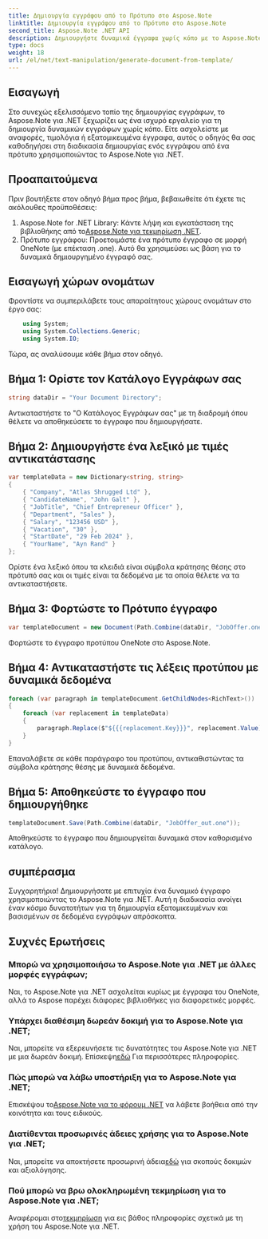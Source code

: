 ```yaml
---
title: Δημιουργία εγγράφου από το Πρότυπο στο Aspose.Note
linktitle: Δημιουργία εγγράφου από το Πρότυπο στο Aspose.Note
second_title: Aspose.Note .NET API
description: Δημιουργήστε δυναμικά έγγραφα χωρίς κόπο με το Aspose.Note για .NET. Ακολουθήστε τον βήμα προς βήμα οδηγό μας για εξατομικευμένη δημιουργία εγγράφων και βάσει δεδομένων.
type: docs
weight: 18
url: /el/net/text-manipulation/generate-document-from-template/
---
```

## Εισαγωγή
Στο συνεχώς εξελισσόμενο τοπίο της δημιουργίας εγγράφων, το Aspose.Note για .NET ξεχωρίζει ως ένα ισχυρό εργαλείο για τη δημιουργία δυναμικών εγγράφων χωρίς κόπο. Είτε ασχολείστε με αναφορές, τιμολόγια ή εξατομικευμένα έγγραφα, αυτός ο οδηγός θα σας καθοδηγήσει στη διαδικασία δημιουργίας ενός εγγράφου από ένα πρότυπο χρησιμοποιώντας το Aspose.Note για .NET.
## Προαπαιτούμενα
Πριν βουτήξετε στον οδηγό βήμα προς βήμα, βεβαιωθείτε ότι έχετε τις ακόλουθες προϋποθέσεις:
1.  Aspose.Note for .NET Library: Κάντε λήψη και εγκατάσταση της βιβλιοθήκης από το[Aspose.Note για τεκμηρίωση .NET](https://reference.aspose.com/note/net/).
2. Πρότυπο εγγράφου: Προετοιμάστε ένα πρότυπο έγγραφο σε μορφή OneNote (με επέκταση .one). Αυτό θα χρησιμεύσει ως βάση για το δυναμικά δημιουργημένο έγγραφό σας.
## Εισαγωγή χώρων ονομάτων
Φροντίστε να συμπεριλάβετε τους απαραίτητους χώρους ονομάτων στο έργο σας:
```csharp
    using System;
    using System.Collections.Generic;
    using System.IO;
```
Τώρα, ας αναλύσουμε κάθε βήμα στον οδηγό.
## Βήμα 1: Ορίστε τον Κατάλογο Εγγράφων σας
```csharp
string dataDir = "Your Document Directory";
```
Αντικαταστήστε το "Ο Κατάλογος Εγγράφων σας" με τη διαδρομή όπου θέλετε να αποθηκεύσετε το έγγραφο που δημιουργήσατε.
## Βήμα 2: Δημιουργήστε ένα λεξικό με τιμές αντικατάστασης
```csharp
var templateData = new Dictionary<string, string>
{
    { "Company", "Atlas Shrugged Ltd" },
    { "CandidateName", "John Galt" },
    { "JobTitle", "Chief Entrepreneur Officer" },
    { "Department", "Sales" },
    { "Salary", "123456 USD" },
    { "Vacation", "30" },
    { "StartDate", "29 Feb 2024" },
    { "YourName", "Ayn Rand" }
};
```
Ορίστε ένα λεξικό όπου τα κλειδιά είναι σύμβολα κράτησης θέσης στο πρότυπό σας και οι τιμές είναι τα δεδομένα με τα οποία θέλετε να τα αντικαταστήσετε.

## Βήμα 3: Φορτώστε το Πρότυπο έγγραφο
```csharp
var templateDocument = new Document(Path.Combine(dataDir, "JobOffer.one"));
```
Φορτώστε το έγγραφο προτύπου OneNote στο Aspose.Note.

## Βήμα 4: Αντικαταστήστε τις λέξεις προτύπου με δυναμικά δεδομένα
```csharp
foreach (var paragraph in templateDocument.GetChildNodes<RichText>())
{
    foreach (var replacement in templateData)
    {
        paragraph.Replace($"${{{replacement.Key}}}", replacement.Value);
    }
}
```
Επαναλάβετε σε κάθε παράγραφο του προτύπου, αντικαθιστώντας τα σύμβολα κράτησης θέσης με δυναμικά δεδομένα.

## Βήμα 5: Αποθηκεύστε το έγγραφο που δημιουργήθηκε
```csharp
templateDocument.Save(Path.Combine(dataDir, "JobOffer_out.one"));
```
Αποθηκεύστε το έγγραφο που δημιουργείται δυναμικά στον καθορισμένο κατάλογο.

## συμπέρασμα
Συγχαρητήρια! Δημιουργήσατε με επιτυχία ένα δυναμικό έγγραφο χρησιμοποιώντας το Aspose.Note για .NET. Αυτή η διαδικασία ανοίγει έναν κόσμο δυνατοτήτων για τη δημιουργία εξατομικευμένων και βασισμένων σε δεδομένα εγγράφων απρόσκοπτα.

## Συχνές Ερωτήσεις
### Μπορώ να χρησιμοποιήσω το Aspose.Note για .NET με άλλες μορφές εγγράφων;
Ναι, το Aspose.Note για .NET ασχολείται κυρίως με έγγραφα του OneNote, αλλά το Aspose παρέχει διάφορες βιβλιοθήκες για διαφορετικές μορφές.
### Υπάρχει διαθέσιμη δωρεάν δοκιμή για το Aspose.Note για .NET;
Ναι, μπορείτε να εξερευνήσετε τις δυνατότητες του Aspose.Note για .NET με μια δωρεάν δοκιμή. Επίσκεψη[εδώ](https://releases.aspose.com/) Για περισσότερες πληροφορίες.
### Πώς μπορώ να λάβω υποστήριξη για το Aspose.Note για .NET;
 Επισκέψου το[Aspose.Note για το φόρουμ .NET](https://forum.aspose.com/c/note/28) να λάβετε βοήθεια από την κοινότητα και τους ειδικούς.
### Διατίθενται προσωρινές άδειες χρήσης για το Aspose.Note για .NET;
 Ναι, μπορείτε να αποκτήσετε προσωρινή άδεια[εδώ](https://purchase.aspose.com/temporary-license/) για σκοπούς δοκιμών και αξιολόγησης.
### Πού μπορώ να βρω ολοκληρωμένη τεκμηρίωση για το Aspose.Note για .NET;
 Αναφέρομαι στο[τεκμηρίωση](https://reference.aspose.com/note/net/) για εις βάθος πληροφορίες σχετικά με τη χρήση του Aspose.Note για .NET.